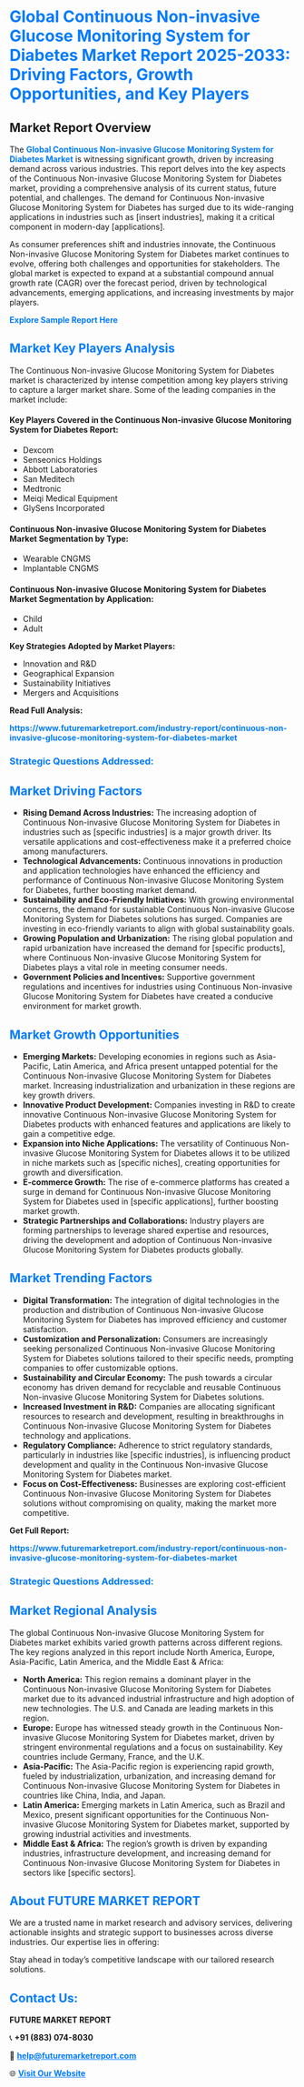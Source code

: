 <h1 style="color: #007BFF;">Global Continuous Non-invasive Glucose Monitoring System for Diabetes Market Report 2025-2033: Driving Factors, Growth Opportunities, and Key Players</h1>

<section id="overview">
<h2>Market Report Overview</h2>
<p>The <a href="https://www.futuremarketreport.com/industry-report/continuous-non-invasive-glucose-monitoring-system-for-diabetes-market" style="color: #007BFF; text-decoration: none;"><strong>Global Continuous Non-invasive Glucose Monitoring System for Diabetes Market</strong></a> is witnessing significant growth, driven by increasing demand across various industries. This report delves into the key aspects of the Continuous Non-invasive Glucose Monitoring System for Diabetes market, providing a comprehensive analysis of its current status, future potential, and challenges. The demand for Continuous Non-invasive Glucose Monitoring System for Diabetes has surged due to its wide-ranging applications in industries such as [insert industries], making it a critical component in modern-day [applications].</p>
<p>As consumer preferences shift and industries innovate, the Continuous Non-invasive Glucose Monitoring System for Diabetes market continues to evolve, offering both challenges and opportunities for stakeholders. The global market is expected to expand at a substantial compound annual growth rate (CAGR) over the forecast period, driven by technological advancements, emerging applications, and increasing investments by major players.</p>
</section>

<section id="overview">
<p><a href="https://www.futuremarketreport.com/request-sample/reportId=78915" style="color: #007BFF; text-decoration: none;"><strong>Explore Sample Report Here</strong></a></p>
</section>

<section id="key-players">
<h2 style="color: #007BFF;">Market Key Players Analysis</h2>
<p>The Continuous Non-invasive Glucose Monitoring System for Diabetes market is characterized by intense competition among key players striving to capture a larger market share. Some of the leading companies in the market include:</p>
<h4>Key Players Covered in the Continuous Non-invasive Glucose Monitoring System for Diabetes Report:</h4>
<ul><li>Dexcom</li><li>Senseonics Holdings</li><li>Abbott Laboratories</li><li>San Meditech</li><li>Medtronic</li><li>Meiqi Medical Equipment</li><li>GlySens Incorporated</li></ul>
<h4>Continuous Non-invasive Glucose Monitoring System for Diabetes Market Segmentation by Type:</h4>
<ul><li>Wearable CNGMS</li><li>Implantable CNGMS</li></ul>

<h4>Continuous Non-invasive Glucose Monitoring System for Diabetes Market Segmentation by Application:</h4>
<ul><li>Child</li><li>Adult</li></ul>
<p><strong>Key Strategies Adopted by Market Players:</strong></p>
<ul>
<li>Innovation and R&D</li>
<li>Geographical Expansion</li>
<li>Sustainability Initiatives</li>
<li>Mergers and Acquisitions</li>
</ul>
</section>

<section>
<p><strong>Read Full Analysis: </strong></p><a href="https://www.futuremarketreport.com/industry-report/continuous-non-invasive-glucose-monitoring-system-for-diabetes-market" style="color: #007BFF; text-decoration: none;"><strong>https://www.futuremarketreport.com/industry-report/continuous-non-invasive-glucose-monitoring-system-for-diabetes-market</strong></a>
<h3 style="color: #007BFF;">Strategic Questions Addressed:</h3>
</section>

<section id="driving-factors">
<h2 style="color: #007BFF;">Market Driving Factors</h2>
<ul>
<li><strong>Rising Demand Across Industries:</strong> The increasing adoption of Continuous Non-invasive Glucose Monitoring System for Diabetes in industries such as [specific industries] is a major growth driver. Its versatile applications and cost-effectiveness make it a preferred choice among manufacturers.</li>
<li><strong>Technological Advancements:</strong> Continuous innovations in production and application technologies have enhanced the efficiency and performance of Continuous Non-invasive Glucose Monitoring System for Diabetes, further boosting market demand.</li>
<li><strong>Sustainability and Eco-Friendly Initiatives:</strong> With growing environmental concerns, the demand for sustainable Continuous Non-invasive Glucose Monitoring System for Diabetes solutions has surged. Companies are investing in eco-friendly variants to align with global sustainability goals.</li>
<li><strong>Growing Population and Urbanization:</strong> The rising global population and rapid urbanization have increased the demand for [specific products], where Continuous Non-invasive Glucose Monitoring System for Diabetes plays a vital role in meeting consumer needs.</li>
<li><strong>Government Policies and Incentives:</strong> Supportive government regulations and incentives for industries using Continuous Non-invasive Glucose Monitoring System for Diabetes have created a conducive environment for market growth.</li>
</ul>
</section>

<section id="growth-opportunities">
<h2 style="color: #007BFF;">Market Growth Opportunities</h2>
<ul>
<li><strong>Emerging Markets:</strong> Developing economies in regions such as Asia-Pacific, Latin America, and Africa present untapped potential for the Continuous Non-invasive Glucose Monitoring System for Diabetes market. Increasing industrialization and urbanization in these regions are key growth drivers.</li>
<li><strong>Innovative Product Development:</strong> Companies investing in R&D to create innovative Continuous Non-invasive Glucose Monitoring System for Diabetes products with enhanced features and applications are likely to gain a competitive edge.</li>
<li><strong>Expansion into Niche Applications:</strong> The versatility of Continuous Non-invasive Glucose Monitoring System for Diabetes allows it to be utilized in niche markets such as [specific niches], creating opportunities for growth and diversification.</li>
<li><strong>E-commerce Growth:</strong> The rise of e-commerce platforms has created a surge in demand for Continuous Non-invasive Glucose Monitoring System for Diabetes used in [specific applications], further boosting market growth.</li>
<li><strong>Strategic Partnerships and Collaborations:</strong> Industry players are forming partnerships to leverage shared expertise and resources, driving the development and adoption of Continuous Non-invasive Glucose Monitoring System for Diabetes products globally.</li>
</ul>
</section>

<section id="trending-factors">
<h2 style="color: #007BFF;">Market Trending Factors</h2>
<ul>
<li><strong>Digital Transformation:</strong> The integration of digital technologies in the production and distribution of Continuous Non-invasive Glucose Monitoring System for Diabetes has improved efficiency and customer satisfaction.</li>
<li><strong>Customization and Personalization:</strong> Consumers are increasingly seeking personalized Continuous Non-invasive Glucose Monitoring System for Diabetes solutions tailored to their specific needs, prompting companies to offer customizable options.</li>
<li><strong>Sustainability and Circular Economy:</strong> The push towards a circular economy has driven demand for recyclable and reusable Continuous Non-invasive Glucose Monitoring System for Diabetes solutions.</li>
<li><strong>Increased Investment in R&D:</strong> Companies are allocating significant resources to research and development, resulting in breakthroughs in Continuous Non-invasive Glucose Monitoring System for Diabetes technology and applications.</li>
<li><strong>Regulatory Compliance:</strong> Adherence to strict regulatory standards, particularly in industries like [specific industries], is influencing product development and quality in the Continuous Non-invasive Glucose Monitoring System for Diabetes market.</li>
<li><strong>Focus on Cost-Effectiveness:</strong> Businesses are exploring cost-efficient Continuous Non-invasive Glucose Monitoring System for Diabetes solutions without compromising on quality, making the market more competitive.</li>
</ul>
</section>

<section>
<p><strong>Get Full Report: </strong></p><a href="https://www.futuremarketreport.com/industry-report/continuous-non-invasive-glucose-monitoring-system-for-diabetes-market" style="color: #007BFF; text-decoration: none;"><strong>https://www.futuremarketreport.com/industry-report/continuous-non-invasive-glucose-monitoring-system-for-diabetes-market</strong></a>
<h3 style="color: #007BFF;">Strategic Questions Addressed:</h3>
</section>


<section id="regional-analysis">
<h2 style="color: #007BFF;">Market Regional Analysis</h2>
<p>The global Continuous Non-invasive Glucose Monitoring System for Diabetes market exhibits varied growth patterns across different regions. The key regions analyzed in this report include North America, Europe, Asia-Pacific, Latin America, and the Middle East & Africa:</p>
<ul>
<li><strong>North America:</strong> This region remains a dominant player in the Continuous Non-invasive Glucose Monitoring System for Diabetes market due to its advanced industrial infrastructure and high adoption of new technologies. The U.S. and Canada are leading markets in this region.</li>
<li><strong>Europe:</strong> Europe has witnessed steady growth in the Continuous Non-invasive Glucose Monitoring System for Diabetes market, driven by stringent environmental regulations and a focus on sustainability. Key countries include Germany, France, and the U.K.</li>
<li><strong>Asia-Pacific:</strong> The Asia-Pacific region is experiencing rapid growth, fueled by industrialization, urbanization, and increasing demand for Continuous Non-invasive Glucose Monitoring System for Diabetes in countries like China, India, and Japan.</li>
<li><strong>Latin America:</strong> Emerging markets in Latin America, such as Brazil and Mexico, present significant opportunities for the Continuous Non-invasive Glucose Monitoring System for Diabetes market, supported by growing industrial activities and investments.</li>
<li><strong>Middle East & Africa:</strong> The region’s growth is driven by expanding industries, infrastructure development, and increasing demand for Continuous Non-invasive Glucose Monitoring System for Diabetes in sectors like [specific sectors].</li>
</ul>
</section>

<footer>
<h2 style="color: #007BFF;">About FUTURE MARKET REPORT</h2>
<p>We are a trusted name in market research and advisory services, delivering actionable insights and strategic support to businesses across diverse industries. Our expertise lies in offering:</p>

<p>Stay ahead in today’s competitive landscape with our tailored research solutions.</p>

<h2 style="color: #007BFF;">Contact Us:</h2>
<p><strong>FUTURE MARKET REPORT</strong></p>
<p>📞 <strong>+91 (883) 074-8030</strong></p>
<p>📧 <strong><a href="mailto:help@futuremarketreport.com" style="color: #007BFF;">help@futuremarketreport.com</a></strong></p>
<p>🌐 <strong><a href="https://www.futuremarketreport.com/" style="color: #007BFF;">Visit Our Website</a></strong></p>
</footer>